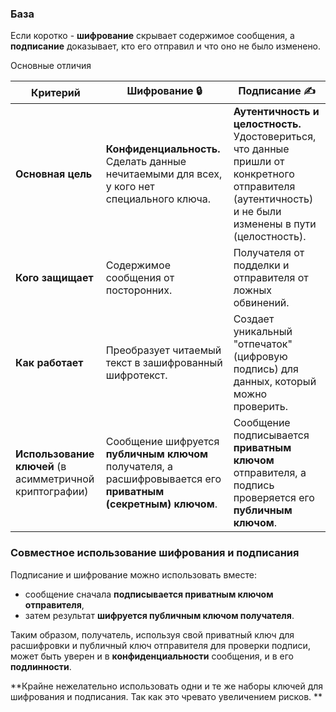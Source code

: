### База

Если коротко - **шифрование** скрывает содержимое сообщения, а **подписание** доказывает, кто его отправил и что оно не было изменено.

Основные отличия

| Критерий                                                | Шифрование 🔒                                                                                                 | Подписание ✍️                                                                                                                                          |
| ------------------------------------------------------- | ------------------------------------------------------------------------------------------------------------- | ------------------------------------------------------------------------------------------------------------------------------------------------------ |
| **Основная цель**                                       | **Конфиденциальность.** Сделать данные нечитаемыми для всех, у кого нет специального ключа.                   | **Аутентичность и целостность.** Удостовериться, что данные пришли от конкретного отправителя (аутентичность) и не были изменены в пути (целостность). |
| **Кого защищает**                                       | Содержимое сообщения от посторонних.                                                                          | Получателя от подделки и отправителя от ложных обвинений.                                                                                              |
| **Как работает**                                        | Преобразует читаемый текст в зашифрованный шифротекст.                                                        | Создает уникальный "отпечаток" (цифровую подпись) для данных, который можно проверить.                                                                 |
| **Использование ключей** (в асимметричной криптографии) | Сообщение шифруется **публичным ключом** получателя, а расшифровывается его **приватным (секретным) ключом**. | Сообщение подписывается **приватным ключом** отправителя, а подпись проверяется его **публичным ключом**.                                              |


### Совместное использование шифрования и подписания

Подписание и шифрование можно использовать вместе:
- сообщение сначала **подписывается приватным ключом отправителя**, 
- затем результат **шифруется публичным ключом получателя**.

Таким образом, получатель, используя свой приватный ключ для расшифровки и публичный ключ отправителя для проверки подписи, может быть уверен и в **конфиденциальности** сообщения, и в его **подлинности**.

**Крайне нежелательно использовать одни и те же наборы ключей для шифрования и подписания. Так как это чревато увеличением рисков. **

